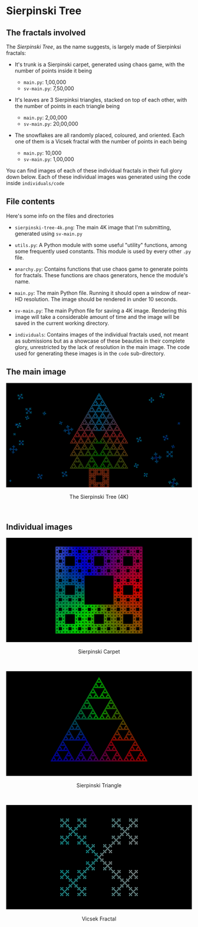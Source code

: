 # Sierpinski Tree


## The fractals involved

The *Sierpinski Tree*, as the name suggests, is largely made of Sierpinksi fractals:

- It's trunk is a Sierpinski carpet, generated using chaos game, with the number of points inside it being
    - `main.py`: 1,00,000
    - `sv-main.py`: 7,50,000

- It's leaves are 3 Sierpinksi triangles, stacked on top of each other, with the number of points in each triangle being
    - `main.py`: 2,00,000
    - `sv-main.py`: 20,00,000

- The snowflakes are all randomly placed, coloured, and oriented. Each one of them is a Vicsek fractal with the number of points in each being
    - `main.py`: 10,000
    - `sv-main.py`: 1,00,000

You can find images of each of these individual fractals in their full glory down below. Each of these individual images was generated using the code inside `individuals/code`



## File contents

Here's some info on the files and directories

- `sierpinski-tree-4k.png`: The main 4K image that I'm submitting, generated using `sv-main.py`

- `utils.py`:
    A Python module with some useful "utility" functions, among some frequently used constants. This module is used by every other `.py` file.

- `anarchy.py`:
    Contains functions that use chaos game to generate points for fractals. These functions are chaos generators, hence the module's name.

- `main.py`:
    The main Python file. Running it should open a window of near-HD resolution. The image should be rendered in under 10 seconds.

- `sv-main.py`:
    The main Python file for saving a 4K image. Rendering this image will take a considerable amount of time and the image will be saved in the current working directory.

- `individuals`:
    Contains images of the individual fractals used, not meant as submissions but as a showcase of these beauties in their complete glory, unrestricted by the lack of resolution in the main image. The code used for generating these images is in the `code` sub-directory.



## The main image

![The Sierpinski Tree (4K)](sierpinski-tree-4k.png)
<p align="center">The Sierpinski Tree (4K)</p> <br>



## Individual images

![Sierpinski Carpet](individuals/sierpinski-carpet.png)
<p align="center">Sierpinski Carpet</p> <br>

![Sierpinski Triangle](individuals/sierpinski-triangle.png)
<p align="center">Sierpinski Triangle</p> <br>

![Vicsek Fractal](individuals/vicsek-fractal.png)
<p align="center">Vicsek Fractal</p> <br>

